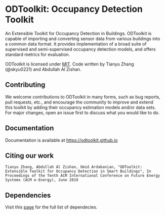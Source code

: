 # ODToolkit: Occupancy Detection Toolkit
An Extensible Toolkit for Occupancy Detection in Buildings. ODToolkit is capable of importing and converting sensor data from various buildings into a common data format. It provides implementation of a broad suite of supervised and semi-supervised occupancy detection models, and offers standard metrics for evaluation.

ODToolkit is licensed under [MIT](https://github.com/sustainable-computing/ODToolkit/blob/master/LICENSE). Code written by Tianyu Zhang (@skyu0221) and Abdullah Al Zishan.

## Contributing
We welcome contributions to ODToolkit in many forms, such as bug reports, pull requests, etc., and encourage the community to improve and extend this toolkit by adding their occupancy estimation models and/or data sets. For major changes, open an issue first to discuss what you would like to do.

## Documentation
Documentation is available at https://odtoolkit.github.io

## Citing our work
```
Tianyu Zhang, Abdullah Al Zishan, Omid Ardakanian, "ODToolkit: Extensible Toolkit for Occupancy Detection in Smart Buildings", In Proceedings of the Tenth ACM International Conference on Future Energy Systems (ACM e-Energy), June 2019
```

## Dependencies
Visit this [page](https://webdocs.cs.ualberta.ca/~tzhang6/temp-api/build/html/dependencies.html) for the full list of dependecies. 

